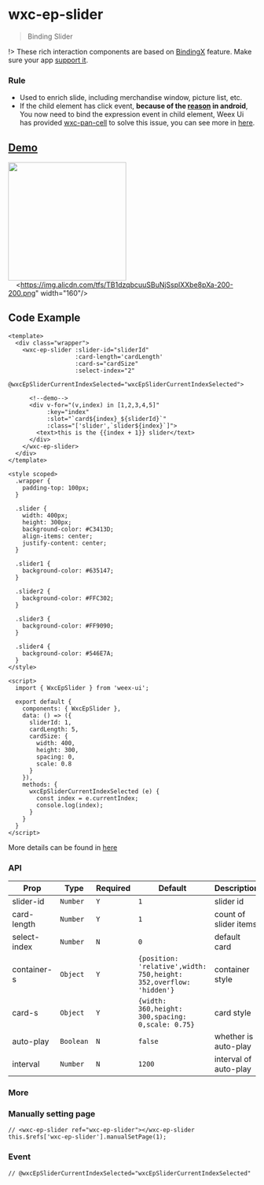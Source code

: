 # wxc-ep-slider 

 > Binding Slider

!> These rich interaction components are based on [BindingX](https://alibaba.github.io/bindingx/) feature. Make sure your app [support it](https://github.com/alibaba/weex-ui/issues/6). 

### Rule
- Used to enrich slide, including merchandise window, picture list, etc.
- If the child element has click event, **because of the [reason](http://weex-project.io/cn/references/gesture.html#约束) in android**, You now need to bind the expression event in child element, Weex Ui has provided [wxc-pan-cell](https://github.com/alibaba/weex-ui/tree/master/packages/wxc-pan-item) to solve this issue, you can see more in [here](https://github.com/alibaba/weex-ui/tree/master/example/ep-slider).

## [Demo](https://h5.m.taobao.com/trip/wx-detection-demo/ep-slider/index.html?_wx_tpl=https%3A%2F%2Fh5.m.taobao.com%2Ftrip%2Fwx-detection-demo%2Fep-slider%2Findex.weex.js)
<img src="https://gw.alipayobjects.com/zos/rmsportal/lWWUuRBxjMdLCaJGVHsp.gif" width="240"/>&nbsp;&nbsp;&nbsp;&nbsp;<https://img.alicdn.com/tfs/TB1dzqbcuuSBuNjSsplXXbe8pXa-200-200.png" width="160"/>

## Code Example

```vue
<template>
  <div class="wrapper">
    <wxc-ep-slider :slider-id="sliderId"
                   :card-length='cardLength'
                   :card-s="cardSize"
                   :select-index="2"
                   @wxcEpSliderCurrentIndexSelected="wxcEpSliderCurrentIndexSelected">

      <!--demo-->
      <div v-for="(v,index) in [1,2,3,4,5]"
           :key="index"
           :slot="`card${index}_${sliderId}`"
           :class="['slider',`slider${index}`]">
        <text>this is the {{index + 1}} slider</text>
      </div>
    </wxc-ep-slider>
  </div>
</template>

<style scoped>
  .wrapper {
    padding-top: 100px;
  }

  .slider {
    width: 400px;
    height: 300px;
    background-color: #C3413D;
    align-items: center;
    justify-content: center;
  }

  .slider1 {
    background-color: #635147;
  }

  .slider2 {
    background-color: #FFC302;
  }

  .slider3 {
    background-color: #FF9090;
  }

  .slider4 {
    background-color: #546E7A;
  }
</style>

<script>
  import { WxcEpSlider } from 'weex-ui';

  export default {
    components: { WxcEpSlider },
    data: () => ({
      sliderId: 1,
      cardLength: 5,
      cardSize: {
        width: 400,
        height: 300,
        spacing: 0,
        scale: 0.8
      }
    }),
    methods: {
      wxcEpSliderCurrentIndexSelected (e) {
        const index = e.currentIndex;
        console.log(index);
      }
    }
  }
</script>
```

More details can be found in [here](https://github.com/alibaba/weex-ui/blob/master/example/ep-slider/index.vue)

### API

| Prop | Type | Required | Default | Description |
|-------------|------------|--------|-----|-----|
| slider-id | `Number` |`Y`| `1` | slider id|
| card-length | `Number` |`Y`| `1` |  count of slider items|
| select-index | `Number` |`N`| `0` | default card |
| container-s | `Object` |`Y`| `{position: 'relative',width: 750,height: 352,overflow: 'hidden'}` | container style|
| card-s | `Object` | `Y`|`{width: 360,height: 300,spacing: 0,scale: 0.75}` | card style|
| auto-play | `Boolean` | `N`|`false` |whether is auto-play|
| interval | `Number` | `N`|`1200` |interval of auto-play|

### More

### Manually setting page

```
// <wxc-ep-slider ref="wxc-ep-slider"></wxc-ep-slider
this.$refs['wxc-ep-slider'].manualSetPage(1); 
```

### Event

```
// @wxcEpSliderCurrentIndexSelected="wxcEpSliderCurrentIndexSelected"
```

